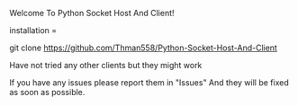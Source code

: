 Welcome To Python Socket Host And Client!


installation = 

git clone https://github.com/Thman558/Python-Socket-Host-And-Client

Have not tried any other clients but they might work

If you have any issues please report them in "Issues" And they will be fixed as soon as possible.
